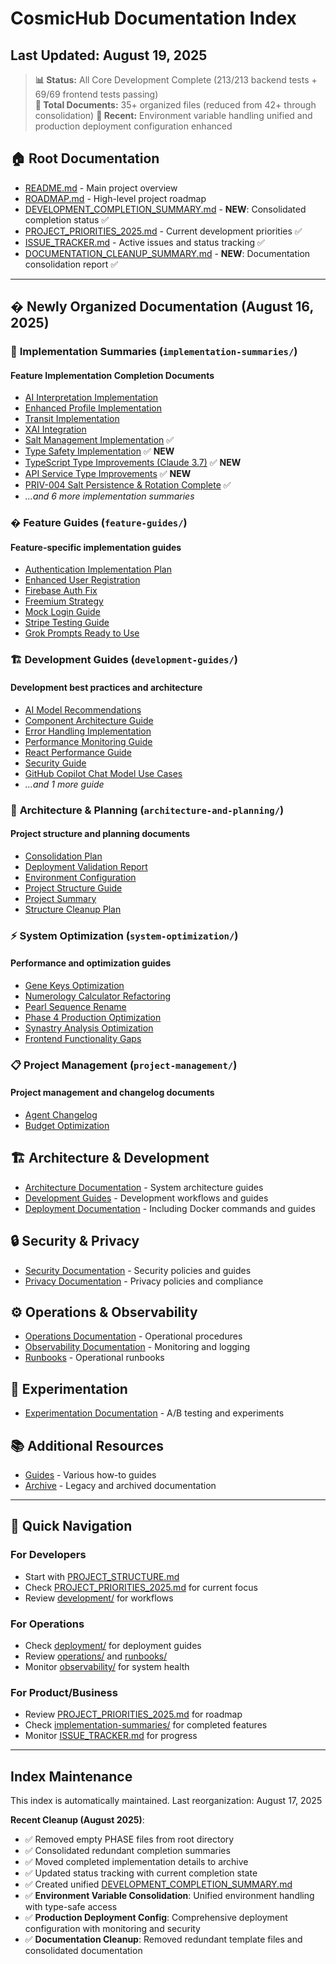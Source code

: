 # CosmicHub Documentation Index

## Last Updated: August 19, 2025

> **📊 Status:** All Core Development Complete (213/213 backend tests + 69/69 frontend tests passing)  
> **📁 Total Documents:** 35+ organized files (reduced from 42+ through consolidation)
> **🔧 Recent:** Environment variable handling unified and production deployment configuration enhanced

## 🏠 Root Documentation

- [README.md](../README.md) - Main project overview
- [ROADMAP.md](../ROADMAP.md) - High-level project roadmap
- [DEVELOPMENT_COMPLETION_SUMMARY.md](DEVELOPMENT_COMPLETION_SUMMARY.md) - **NEW**: Consolidated completion status ✅
- [PROJECT_PRIORITIES_2025.md](PROJECT_PRIORITIES_2025.md) - Current development priorities ✅
- [ISSUE_TRACKER.md](ISSUE_TRACKER.md) - Active issues and status tracking ✅
- [DOCUMENTATION_CLEANUP_SUMMARY.md](DOCUMENTATION_CLEANUP_SUMMARY.md) - **NEW**: Documentation consolidation report ✅

---

## � **Newly Organized Documentation** (August 16, 2025)

### 📝 **Implementation Summaries** (`implementation-summaries/`)

#### Feature Implementation Completion Documents

- [AI Interpretation Implementation](implementation-summaries/AI_INTERPRETATION_IMPLEMENTATION_SUMMARY.md)
- [Enhanced Profile Implementation](implementation-summaries/ENHANCED_PROFILE_IMPLEMENTATION_SUMMARY.md)
- [Transit Implementation](implementation-summaries/TRANSIT_IMPLEMENTATION_SUMMARY.md)
- [XAI Integration](implementation-summaries/XAI_INTEGRATION_SUMMARY.md)
- [Salt Management Implementation](implementation-summaries/salt-management-implementation.md) ✅
- [Type Safety Implementation](implementation-summaries/type-safety-implementation.md) ✅ **NEW**
- [TypeScript Type Improvements (Claude 3.7)](implementation-summaries/typescript-type-improvements-claude3.7.md) ✅ **NEW**
- [API Service Type Improvements](implementation-summaries/api-service-type-improvements.md) ✅ **NEW**
- [PRIV-004 Salt Persistence & Rotation Complete](implementation-summaries/PRIV-004_SALT_PERSISTENCE_ROTATION_COMPLETE.md) ✅
- *...and 6 more implementation summaries*

### � **Feature Guides** (`feature-guides/`)

#### Feature-specific implementation guides

- [Authentication Implementation Plan](feature-guides/AUTHENTICATION_IMPLEMENTATION_PLAN.md)
- [Enhanced User Registration](feature-guides/ENHANCED_USER_REGISTRATION.md)
- [Firebase Auth Fix](feature-guides/FIREBASE_AUTH_FIX.md)
- [Freemium Strategy](feature-guides/FREEMIUM_STRATEGY.md)
- [Mock Login Guide](feature-guides/MOCK_LOGIN_GUIDE.md)
- [Stripe Testing Guide](feature-guides/STRIPE_TESTING_GUIDE.md)
- [Grok Prompts Ready to Use](feature-guides/GROK_PROMPTS_READY_TO_USE.md)

### 🏗️ **Development Guides** (`development-guides/`)

#### Development best practices and architecture

- [AI Model Recommendations](development-guides/AI_MODEL_RECOMMENDATIONS.md)
- [Component Architecture Guide](development-guides/COMPONENT_ARCHITECTURE_GUIDE.md)
- [Error Handling Implementation](development-guides/ERROR_HANDLING_IMPLEMENTATION.md)
- [Performance Monitoring Guide](development-guides/PERFORMANCE_MONITORING_GUIDE.md)
- [React Performance Guide](development-guides/REACT_PERFORMANCE_GUIDE.md)
- [Security Guide](development-guides/SECURITY_GUIDE.md)
- [GitHub Copilot Chat Model Use Cases](development-guides/GITHUB_COPILOT_CHAT_MODEL_USE_CASES.md)
- *...and 1 more guide*

### 📐 **Architecture & Planning** (`architecture-and-planning/`)

#### Project structure and planning documents

- [Consolidation Plan](architecture-and-planning/CONSOLIDATION_PLAN.md)
- [Deployment Validation Report](architecture-and-planning/DEPLOYMENT_VALIDATION_REPORT.md)
- [Environment Configuration](architecture-and-planning/ENVIRONMENT.md)
- [Project Structure Guide](architecture-and-planning/PROJECT_STRUCTURE.md)
- [Project Summary](architecture-and-planning/PROJECT_SUMMARY.md)
- [Structure Cleanup Plan](architecture-and-planning/STRUCTURE_CLEANUP_PLAN.md)

### ⚡ **System Optimization** (`system-optimization/`)

#### Performance and optimization guides

- [Gene Keys Optimization](system-optimization/GENE_KEYS_OPTIMIZATION.md)
- [Numerology Calculator Refactoring](system-optimization/NUMEROLOGY_CALCULATOR_REFACTORING.md)
- [Pearl Sequence Rename](system-optimization/PEARL_SEQUENCE_RENAME.md)
- [Phase 4 Production Optimization](system-optimization/PHASE_4_PRODUCTION_OPTIMIZATION.md)
- [Synastry Analysis Optimization](system-optimization/SYNASTRY_ANALYSIS_OPTIMIZATION.md)
- [Frontend Functionality Gaps](system-optimization/FRONTEND_FUNCTIONALITY_GAPS.md)

### 📋 **Project Management** (`project-management/`)

#### Project management and changelog documents

- [Agent Changelog](project-management/AGENT_CHANGELOG.md)
- [Budget Optimization](project-management/BUDGET_OPTIMIZATION.md)

## 🏗️ Architecture & Development

- [Architecture Documentation](architecture/) - System architecture guides
- [Development Guides](development/) - Development workflows and guides
- [Deployment Documentation](deployment/) - Including Docker commands and guides

## 🔒 Security & Privacy

- [Security Documentation](security/) - Security policies and guides
- [Privacy Documentation](privacy/) - Privacy policies and compliance

## ⚙️ Operations & Observability  

- [Operations Documentation](operations/) - Operational procedures
- [Observability Documentation](observability/) - Monitoring and logging
- [Runbooks](runbooks/) - Operational runbooks

## 🧪 Experimentation

- [Experimentation Documentation](experimentation/) - A/B testing and experiments

## 📚 Additional Resources

- [Guides](guides/) - Various how-to guides
- [Archive](archive/) - Legacy and archived documentation

---

## 🎯 Quick Navigation

### For Developers

- Start with [PROJECT_STRUCTURE.md](PROJECT_STRUCTURE.md)
- Check [PROJECT_PRIORITIES_2025.md](PROJECT_PRIORITIES_2025.md) for current focus
- Review [development/](development/) for workflows

### For Operations  

- Check [deployment/](deployment/) for deployment guides
- Review [operations/](operations/) and [runbooks/](runbooks/)
- Monitor [observability/](observability/) for system health

### For Product/Business

- Review [PROJECT_PRIORITIES_2025.md](PROJECT_PRIORITIES_2025.md) for roadmap
- Check [implementation-summaries/](implementation-summaries/) for completed features
- Monitor [ISSUE_TRACKER.md](ISSUE_TRACKER.md) for progress

---

## Index Maintenance

This index is automatically maintained. Last reorganization: August 17, 2025

**Recent Cleanup (August 2025)**:

- ✅ Removed empty PHASE files from root directory
- ✅ Consolidated redundant completion summaries  
- ✅ Moved completed implementation details to archive
- ✅ Updated status tracking with current completion state
- ✅ Created unified [DEVELOPMENT_COMPLETION_SUMMARY.md](DEVELOPMENT_COMPLETION_SUMMARY.md)
- ✅ **Environment Variable Consolidation**: Unified environment handling with type-safe access
- ✅ **Production Deployment Config**: Comprehensive deployment configuration with monitoring and security
- ✅ **Documentation Cleanup**: Removed redundant template files and consolidated documentation
